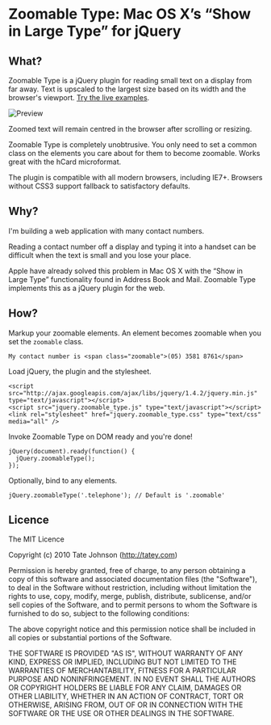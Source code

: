 # Zoomable Type: Mac OS X’s “Show in Large Type” for jQuery

## What?

Zoomable Type is a jQuery plugin for reading small text on a display from far away. Text is upscaled to the largest size based on its width and the browser's viewport. [Try the live examples](http://zoomabletype.tatey.com/).

![Preview](http://cloud.github.com/downloads/tatey/jquery.zoomable_type/preview.png)

Zoomed text will remain centred in the browser after scrolling or resizing.

Zoomable Type is completely unobtrusive. You only need to set a common class on the elements you care about for them to become zoomable. Works great with the hCard microformat.

The plugin is compatible with all modern browsers, including IE7+. Browsers without CSS3 support fallback to satisfactory defaults.

## Why?

I'm building a web application with many contact numbers.

Reading a contact number off a display and typing it into a handset can be difficult when the text is small and you lose your place.

Apple have already solved this problem in Mac OS X with the “Show in Large Type” functionality found in Address Book and Mail. Zoomable Type implements this as a jQuery plugin for the web.

## How?

Markup your zoomable elements. An element becomes zoomable when you set the `zoomable` class.

    My contact number is <span class="zoomable">(05) 3581 8761</span>
    
Load jQuery, the plugin and the stylesheet.

    <script src="http://ajax.googleapis.com/ajax/libs/jquery/1.4.2/jquery.min.js" type="text/javascript"></script>
    <script src="jquery.zoomable_type.js" type="text/javascript"></script>
    <link rel="stylesheet" href="jquery.zoomable_type.css" type="text/css" media="all" />
    
Invoke Zoomable Type on DOM ready and you're done!

    jQuery(document).ready(function() {
      jQuery.zoomableType();
    });
    
Optionally, bind to any elements.

    jQuery.zoomableType('.telephone'); // Default is '.zoomable'

## Licence

The MIT Licence

Copyright (c) 2010 Tate Johnson (http://tatey.com)

Permission is hereby granted, free of charge, to any person obtaining a copy
of this software and associated documentation files (the "Software"), to deal
in the Software without restriction, including without limitation the rights
to use, copy, modify, merge, publish, distribute, sublicense, and/or sell
copies of the Software, and to permit persons to whom the Software is
furnished to do so, subject to the following conditions:

The above copyright notice and this permission notice shall be included in
all copies or substantial portions of the Software.

THE SOFTWARE IS PROVIDED "AS IS", WITHOUT WARRANTY OF ANY KIND, EXPRESS OR
IMPLIED, INCLUDING BUT NOT LIMITED TO THE WARRANTIES OF MERCHANTABILITY,
FITNESS FOR A PARTICULAR PURPOSE AND NONINFRINGEMENT. IN NO EVENT SHALL THE
AUTHORS OR COPYRIGHT HOLDERS BE LIABLE FOR ANY CLAIM, DAMAGES OR OTHER
LIABILITY, WHETHER IN AN ACTION OF CONTRACT, TORT OR OTHERWISE, ARISING FROM,
OUT OF OR IN CONNECTION WITH THE SOFTWARE OR THE USE OR OTHER DEALINGS IN
THE SOFTWARE.
